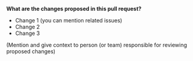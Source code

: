 **What are the changes proposed in this pull request?**

* Change 1 (you can mention related issues)
* Change 2
* Change 3

(Mention and give context to person (or team) responsible for reviewing proposed changes)
